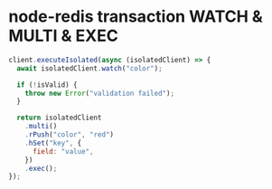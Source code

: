 # node-redis transaction WATCH & MULTI & EXEC

```js
client.executeIsolated(async (isolatedClient) => {
  await isolatedClient.watch("color");

  if (!isValid) {
    throw new Error("validation failed");
  }

  return isolatedClient
    .multi()
    .rPush("color", "red")
    .hSet("key", {
      field: "value",
    })
    .exec();
});
```
